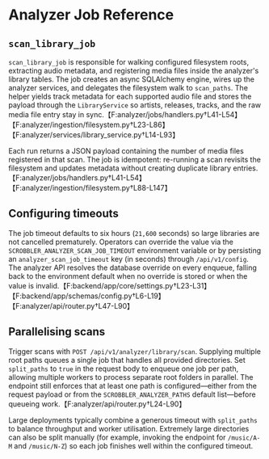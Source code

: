 # Analyzer Job Reference

## `scan_library_job`

`scan_library_job` is responsible for walking configured filesystem roots, extracting audio metadata, and registering media files inside the analyzer's library tables. The job creates an async SQLAlchemy engine, wires up the analyzer services, and delegates the filesystem walk to `scan_paths`. The helper yields track metadata for each supported audio file and stores the payload through the `LibraryService` so artists, releases, tracks, and the raw media file entry stay in sync.【F:analyzer/jobs/handlers.py†L41-L54】【F:analyzer/ingestion/filesystem.py†L23-L86】【F:analyzer/services/library_service.py†L14-L93】

Each run returns a JSON payload containing the number of media files registered in that scan. The job is idempotent: re-running a scan revisits the filesystem and updates metadata without creating duplicate library entries.【F:analyzer/jobs/handlers.py†L41-L54】【F:analyzer/ingestion/filesystem.py†L88-L147】

## Configuring timeouts

The job timeout defaults to six hours (`21,600` seconds) so large libraries are not cancelled prematurely. Operators can override the value via the `SCROBBLER_ANALYZER_SCAN_JOB_TIMEOUT` environment variable or by persisting an `analyzer_scan_job_timeout` key (in seconds) through `/api/v1/config`. The analyzer API resolves the database override on every enqueue, falling back to the environment default when no override is stored or when the value is invalid.【F:backend/app/core/settings.py†L23-L31】【F:backend/app/schemas/config.py†L6-L19】【F:analyzer/api/router.py†L47-L90】

## Parallelising scans

Trigger scans with `POST /api/v1/analyzer/library/scan`. Supplying multiple root paths queues a single job that handles all provided directories. Set `split_paths` to `true` in the request body to enqueue one job per path, allowing multiple workers to process separate root folders in parallel. The endpoint still enforces that at least one path is configured—either from the request payload or from the `SCROBBLER_ANALYZER_PATHS` default list—before queueing work.【F:analyzer/api/router.py†L24-L90】

Large deployments typically combine a generous timeout with `split_paths` to balance throughput and worker utilisation. Extremely large directories can also be split manually (for example, invoking the endpoint for `/music/A-M` and `/music/N-Z`) so each job finishes well within the configured timeout.
